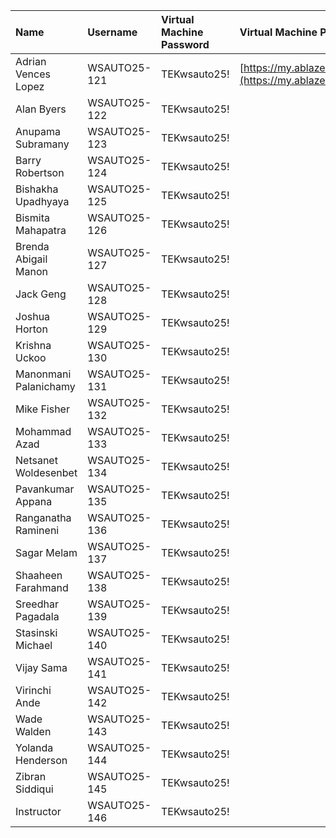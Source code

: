 | Name                   | Username     | Virtual Machine Password | Virtual Machine Portal       |
|:-----------------------|:-------------|:-------------------------|:-----------------------------|
| Adrian Vences Lopez    | WSAUTO25-121 | TEKwsauto25!             | [https://my.ablazedesktop.com](https://my.ablazedesktop.com) |
| Alan Byers             | WSAUTO25-122 | TEKwsauto25!             |                              |
| Anupama Subramany      | WSAUTO25-123 | TEKwsauto25!             |                              |
| Barry Robertson        | WSAUTO25-124 | TEKwsauto25!             |                              |
| Bishakha Upadhyaya     | WSAUTO25-125 | TEKwsauto25!             |                              |
| Bismita Mahapatra      | WSAUTO25-126 | TEKwsauto25!             |                              |
| Brenda Abigail Manon   | WSAUTO25-127 | TEKwsauto25!             |                              |
| Jack Geng              | WSAUTO25-128 | TEKwsauto25!             |                              |
| Joshua Horton          | WSAUTO25-129 | TEKwsauto25!             |                              |
| Krishna Uckoo          | WSAUTO25-130 | TEKwsauto25!             |                              |
| Manonmani Palanichamy  | WSAUTO25-131 | TEKwsauto25!             |                              |
| Mike Fisher            | WSAUTO25-132 | TEKwsauto25!             |                              |
| Mohammad Azad          | WSAUTO25-133 | TEKwsauto25!             |                              |
| Netsanet Woldesenbet   | WSAUTO25-134 | TEKwsauto25!             |                              |
| Pavankumar Appana      | WSAUTO25-135 | TEKwsauto25!             |                              |
| Ranganatha Ramineni    | WSAUTO25-136 | TEKwsauto25!             |                              |
| Sagar Melam            | WSAUTO25-137 | TEKwsauto25!             |                              |
| Shaaheen Farahmand     | WSAUTO25-138 | TEKwsauto25!             |                              |
| Sreedhar Pagadala      | WSAUTO25-139 | TEKwsauto25!             |                              |
| Stasinski Michael      | WSAUTO25-140 | TEKwsauto25!             |                              |
| Vijay Sama             | WSAUTO25-141 | TEKwsauto25!             |                              |
| Virinchi Ande          | WSAUTO25-142 | TEKwsauto25!             |                              |
| Wade Walden            | WSAUTO25-143 | TEKwsauto25!             |                              |
| Yolanda Henderson      | WSAUTO25-144 | TEKwsauto25!             |                              |
| Zibran Siddiqui        | WSAUTO25-145 | TEKwsauto25!             |                              |
| Instructor             | WSAUTO25-146 | TEKwsauto25!             |                              |
